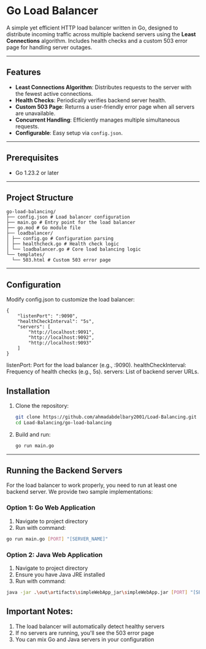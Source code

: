 # Go Load Balancer

A simple yet efficient HTTP load balancer written in Go, designed to distribute incoming traffic across multiple backend servers using the **Least Connections** algorithm. Includes health checks and a custom 503 error page for handling server outages.

---

## Features
- **Least Connections Algorithm**: Distributes requests to the server with the fewest active connections.
- **Health Checks**: Periodically verifies backend server health.
- **Custom 503 Page**: Returns a user-friendly error page when all servers are unavailable.
- **Concurrent Handling**: Efficiently manages multiple simultaneous requests.
- **Configurable**: Easy setup via `config.json`.

---

## Prerequisites
- Go 1.23.2 or later

---

## Project Structure
```
go-load-balancing/
├── config.json # Load balancer configuration
├── main.go # Entry point for the load balancer
├── go.mod # Go module file
├── loadbalancer/
│ ├── config.go # Configuration parsing
│ ├── healthcheck.go # Health check logic
│ └── loadbalancer.go # Core load balancing logic
└── templates/
  └── 503.html # Custom 503 error page
```

---

## Configuration
Modify config.json to customize the load balancer:
```
{
    "listenPort": ":9090",
    "healthCheckInterval": "5s",
    "servers": [
        "http://localhost:9091",
        "http://localhost:9092",
        "http://localhost:9093"
    ]
}
```
listenPort: Port for the load balancer (e.g., :9090).
healthCheckInterval: Frequency of health checks (e.g., 5s).
servers: List of backend server URLs.

## Installation
1. Clone the repository:
   ```bash
   git clone https://github.com/ahmadabdelbary2001/Load-Balancing.git
   cd Load-Balancing/go-load-balancing
   ```

2. Build and run:
   ```bash
   go run main.go
   ```

---

## Running the Backend Servers
For the load balancer to work properly, you need to run at least one backend server. We provide two sample implementations:

### Option 1: Go Web Application
1. Navigate to project directory
2. Run with command:
```bash
go run main.go [PORT] "[SERVER_NAME]"
```

### Option 2: Java Web Application
1. Navigate to project directory
2. Ensure you have Java JRE installed
3. Run with command:
```bash
java -jar .\out\artifacts\simpleWebApp_jar\simpleWebApp.jar [PORT] "[SERVER_NAME]"
```

## Important Notes:
1. The load balancer will automatically detect healthy servers
2. If no servers are running, you'll see the 503 error page
3. You can mix Go and Java servers in your configuration
